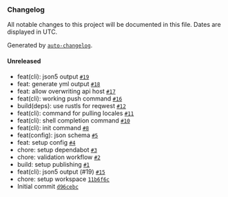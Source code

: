 ### Changelog

All notable changes to this project will be documented in this file. Dates are displayed in UTC.

Generated by [`auto-changelog`](https://github.com/CookPete/auto-changelog).

#### Unreleased

- feat(cli): json5 output [`#19`](https://github.com/autoi18n/cli/pull/19)
- feat: generate yml output [`#18`](https://github.com/autoi18n/cli/pull/18)
- feat: allow overwriting api host [`#17`](https://github.com/autoi18n/cli/pull/17)
- feat(cli): working push command [`#16`](https://github.com/autoi18n/cli/pull/16)
- build(deps): use rustls for reqwest [`#12`](https://github.com/autoi18n/cli/pull/12)
- feat(cli): command for pulling locales [`#11`](https://github.com/autoi18n/cli/pull/11)
- feat(cli): shell completion command [`#10`](https://github.com/autoi18n/cli/pull/10)
- feat(cli): init command [`#8`](https://github.com/autoi18n/cli/pull/8)
- feat(config): json schema [`#5`](https://github.com/autoi18n/cli/pull/5)
- feat: setup config [`#4`](https://github.com/autoi18n/cli/pull/4)
- chore: setup dependabot [`#3`](https://github.com/autoi18n/cli/pull/3)
- chore: validation workflow [`#2`](https://github.com/autoi18n/cli/pull/2)
- build: setup publishing [`#1`](https://github.com/autoi18n/cli/pull/1)
- feat(cli): json5 output (#19) [`#15`](https://github.com/autoi18n/cli/issues/15)
- chore: setup workspace [`11b6f6c`](https://github.com/autoi18n/cli/commit/11b6f6c749b6ff69b7cf84a9131c05be73bde525)
- Initial commit [`d96cebc`](https://github.com/autoi18n/cli/commit/d96cebc79c1f5243aa1ed05b2e68aaf5e380c61a)
